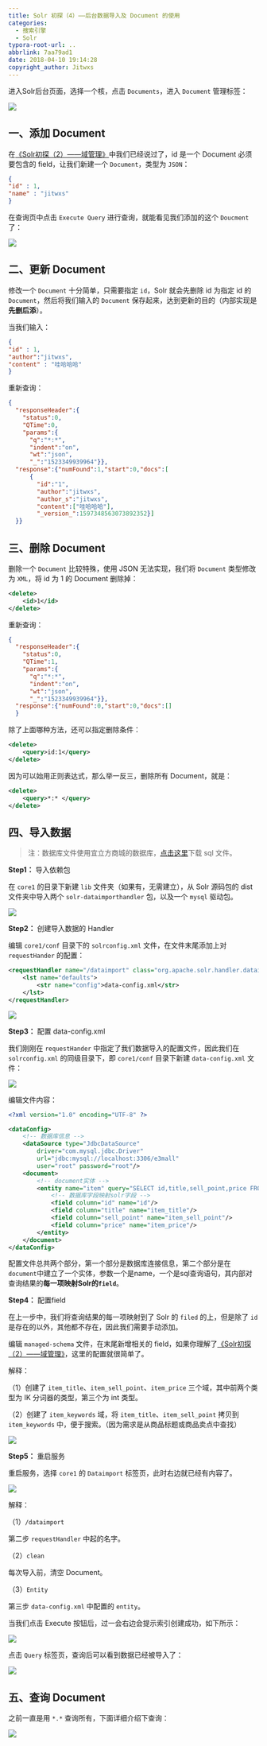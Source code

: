 ```yaml
---
title: Solr 初探（4）——后台数据导入及 Document 的使用
categories:
  - 搜索引擎
  - Solr
typora-root-url: ..
abbrlink: 7aa79ad1
date: 2018-04-10 19:14:28
copyright_author: Jitwxs
---
```


进入Solr后台页面，选择一个核，点击 `Documents`，进入 `Document` 管理标签：

![](/images/posts/20180410164320462.png)

## 一、添加 Document

在[《Solr初探（2）——域管理》](/ea6efdc6.html)中我们已经说过了，id 是一个 Document 必须要包含的 field，让我们新建一个 `Document`，类型为 `JSON`：

```json
{
"id" : 1,
"name" : "jitwxs"
}
```

在查询页中点击 `Execute Query` 进行查询，就能看见我们添加的这个 `Doucment` 了：

![](/images/posts/20180410164729758.png)

## 二、更新 Document

修改一个 `Document` 十分简单，只需要指定 `id`，Solr 就会先删除 id 为指定 id 的 `Document`，然后将我们输入的 `Document` 保存起来，达到更新的目的（内部实现是**先删后添**）。

当我们输入：

```json
{
"id" : 1,
"author":"jitwxs",
"content" : "哇哈哈哈"
}
```

重新查询：

```json
{
  "responseHeader":{
    "status":0,
    "QTime":0,
    "params":{
      "q":"*:*",
      "indent":"on",
      "wt":"json",
      "_":"1523349939964"}},
  "response":{"numFound":1,"start":0,"docs":[
      {
        "id":"1",
        "author":"jitwxs",
        "author_s":"jitwxs",
        "content":["哇哈哈哈"],
        "_version_":1597348563073892352}]
  }}
```

## 三、删除 Document

删除一个 `Document` 比较特殊，使用 JSON 无法实现，我们将 `Document` 类型修改为 `XML`，将 id 为 1 的 Document 删除掉：

```xml
<delete>
    <id>1</id>
</delete>
```

重新查询：

```json
{
  "responseHeader":{
    "status":0,
    "QTime":1,
    "params":{
      "q":"*:*",
      "indent":"on",
      "wt":"json",
      "_":"1523349939964"}},
  "response":{"numFound":0,"start":0,"docs":[]
  }
```

除了上面哪种方法，还可以指定删除条件：

```xml
<delete>
	<query>id:1</query>
</delete>
```

因为可以始用正则表达式，那么举一反三，删除所有 Document，就是：

```xml
<delete>
	<query>*:* </query>
</delete>
```

## 四、导入数据

>注：数据库文件使用宜立方商城的数据库，[点击这里](https://github.com/jitwxs/e3mall/blob/master/sql/e3mall.sql)下载 sql 文件。

**Step1：** 导入依赖包

在 `core1` 的目录下新建 `lib` 文件夹（如果有，无需建立），从 Solr 源码包的 dist 文件夹中导入两个 `solr-dataimporthandler` 包，以及一个 `mysql` 驱动包。

![](/images/posts/20180410175217215.png)

**Step2：** 创建导入数据的 Handler

编辑 `core1/conf` 目录下的 `solrconfig.xml` 文件，在文件末尾添加上对 `requestHander` 的配置：

```xml
<requestHandler name="/dataimport" class="org.apache.solr.handler.dataimport.DataImportHandler">
	<lst name="defaults">
		<str name="config">data-config.xml</str>
	</lst>
</requestHandler>
```

![](/images/posts/20180410182810703.png)

**Step3：** 配置 data-config.xml

我们刚刚在 `requestHander` 中指定了我们数据导入的配置文件，因此我们在 `solrconfig.xml` 的同级目录下，即 `core1/conf` 目录下新建 `data-config.xml` 文件：

![](/images/posts/20180410183100909.png)

编辑文件内容：

```xml
<?xml version="1.0" encoding="UTF-8" ?>

<dataConfig>
	<!-- 数据库信息 -->
	<dataSource type="JdbcDataSource" 
		driver="com.mysql.jdbc.Driver" 
		url="jdbc:mysql://localhost:3306/e3mall" 
		user="root" password="root"/>
	<document>
		<!-- document实体 -->
		<entity name="item" query="SELECT id,title,sell_point,price FROM tb_item">
			<!-- 数据库字段映射solr字段 -->
			<field column="id" name="id"/>
			<field column="title" name="item_title"/>
			<field column="sell_point" name="item_sell_point"/>
			<field column="price" name="item_price"/>
		</entity>
	</document>
</dataConfig>
```

配置文件总共两个部分，第一个部分是数据库连接信息，第二个部分是在`document`中建立了一个实体，参数一个是name，一个是sql查询语句，其内部对查询结果的**每一项映射Solr的`field`**。

**Step4：** 配置field

在上一步中，我们将查询结果的每一项映射到了 Solr 的 `filed` 的上，但是除了 `id` 是存在的以外，其他都不存在，因此我们需要手动添加。

编辑 `managed-schema` 文件，在末尾新增相关的 field，如果你理解了[《Solr初探（2）——域管理》](/ea6efdc6,html)，这里的配置就很简单了。

解释：

（1）创建了 `item_title`、`item_sell_point`、`item_price` 三个域，其中前两个类型为 IK 分词器的类型，第三个为 int 类型。

（2）创建了 `item_keywords` 域，将 `item_title`、`item_sell_point` 拷贝到 `item_keywords` 中，便于搜索。（因为需求是从商品标题或商品卖点中查找）

![](/images/posts/20180410183707457.png)

**Step5：** 重启服务

重启服务，选择 `core1` 的 `Dataimport` 标签页，此时右边就已经有内容了。

![](/images/posts/20180410184041506.png)

解释：

（1）`/dataimport`

第二步 `requestHandler` 中起的名字。

（2）`clean`

每次导入前，清空 Document。

（3）`Entity`

第三步 `data-config.xml` 中配置的 `entity`。

当我们点击 Execute 按钮后，过一会右边会提示索引创建成功，如下所示：

![](/images/posts/20180410184054353.png)

点击 `Query` 标签页，查询后可以看到数据已经被导入了：

![](/images/posts/20180410184106342.png)

## 五、查询 Document

之前一直是用 `*.*` 查询所有，下面详细介绍下查询：

![](/images/posts/20180410191304255.png)
